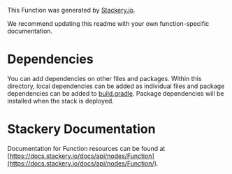 
This Function was generated by [Stackery.io](https://www.stackery.io).

We recommend updating this readme with your own function-specific documentation.

# Dependencies
You can add dependencies on other files and packages.
Within this directory, local dependencies can be added as individual files and
package dependencies can be added to [build.gradle](https://docs.gradle.org/current/userguide/artifact_dependencies_tutorial.html).
Package dependencies will be installed when the stack is deployed.

# Stackery Documentation
Documentation for Function resources can be found at [https://docs.stackery.io/docs/api/nodes/Function](https://docs.stackery.io/docs/api/nodes/Function/).
